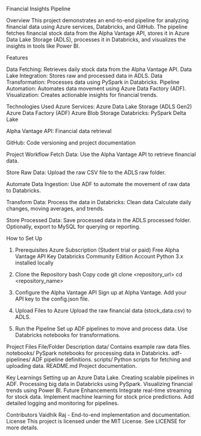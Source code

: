 Financial Insights Pipeline

Overview
This project demonstrates an end-to-end pipeline for analyzing financial data using Azure services, Databricks, and GitHub. The pipeline fetches financial stock data from the Alpha Vantage API, stores it in Azure Data Lake Storage (ADLS), processes it in Databricks, and visualizes the insights in tools like Power BI.

Features

Data Fetching: Retrieves daily stock data from the Alpha Vantage API.
Data Lake Integration: Stores raw and processed data in ADLS.
Data Transformation: Processes data using PySpark in Databricks.
Pipeline Automation: Automates data movement using Azure Data Factory (ADF).
Visualization: Creates actionable insights for financial trends.

Technologies Used
Azure Services:
Azure Data Lake Storage (ADLS Gen2)
Azure Data Factory (ADF)
Azure Blob Storage
Databricks:
PySpark
Delta Lake

Alpha Vantage API:
Financial data retrieval

GitHub:
Code versioning and project documentation

Project Workflow
Fetch Data:
Use the Alpha Vantage API to retrieve financial data.

Store Raw Data:
Upload the raw CSV file to the ADLS raw folder.

Automate Data Ingestion:
Use ADF to automate the movement of raw data to Databricks.

Transform Data:
Process the data in Databricks:
Clean data
Calculate daily changes, moving averages, and trends.

Store Processed Data:
Save processed data in the ADLS processed folder.
Optionally, export to MySQL for querying or reporting.

How to Set Up
1. Prerequisites
Azure Subscription (Student trial or paid)
Free Alpha Vantage API Key
Databricks Community Edition Account
Python 3.x installed locally

2. Clone the Repository
bash
Copy code
git clone <repository_url>
cd <repository_name>

3. Configure the Alpha Vantage API
Sign up at Alpha Vantage.
Add your API key to the config.json file.

4. Upload Files to Azure
Upload the raw financial data (stock_data.csv) to ADLS.

5. Run the Pipeline
Set up ADF pipelines to move and process data.
Use Databricks notebooks for transformations.

Project Files
File/Folder	Description
data/	Contains example raw data files.
notebooks/	PySpark notebooks for processing data in Databricks.
adf-pipelines/	ADF pipeline definitions.
scripts/	Python scripts for fetching and uploading data.
README.md	Project documentation.

Key Learnings
Setting up an Azure Data Lake.
Creating scalable pipelines in ADF.
Processing big data in Databricks using PySpark.
Visualizing financial trends using Power BI.
Future Enhancements
Integrate real-time streaming for stock data.
Implement machine learning for stock price predictions.
Add detailed logging and monitoring for pipelines.

Contributors
Vaidhik Raj - End-to-end implementation and documentation.
License
This project is licensed under the MIT License. See LICENSE for more details.



